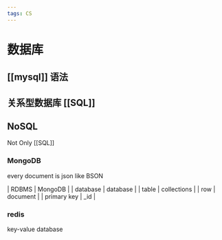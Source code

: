 ```yaml
---
tags: CS
---
```

# 数据库

## [[mysql]] 语法

## 关系型数据库 [[SQL]]

## NoSQL

Not Only [[SQL]]

### MongoDB

every document is json like BSON

| RDBMS       | MongoDB     |
| database    | database    |
| table       | collections |
| row         | document    |
| primary key | \_id        |

### redis

key-value database
